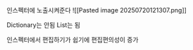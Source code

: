 인스펙터에 노출시켜준다
![[Pasted image 20250720121307.png]]

Dictionary는 안됨
List는 됨

인스펙터에서 편집하기가 쉽기에 편집편의성이 증가